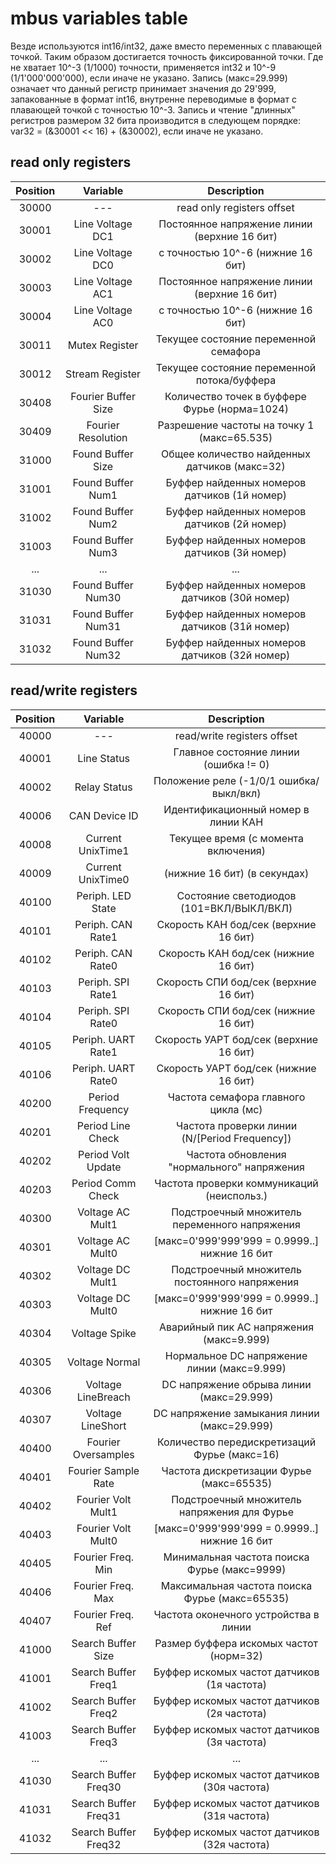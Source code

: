 # mbus variables table
Везде используются int16/int32, даже вместо переменных с плавающей точкой. Таким образом достигается точность фиксированной точки. Где не хватает 10^-3 (1/1000) точности, применяется int32 и 10^-9 (1/1'000'000'000), если иначе не указано. Запись (макс=29.999) означает что данный регистр принимает значения до 29'999, запакованные в формат int16, внутренне переводимые в формат с плавающей точкой с точностью 10^-3. Запись и чтение "длинных" регистров размером 32 бита производится в следующем порядке: var32 = (&30001 << 16) + (&30002), если иначе не указано.

## read only registers
|Position|		Variable		|		Description			|
|:------:|:-----------------:|:--------------------------:|
| 30000  |		---			| read only registers offset					|
| 30001  | Line Voltage DC1	| Постоянное напряжение линии (верхние 16 бит)|
| 30002  | Line Voltage DC0	| с точностью 10^-6 (нижние 16 бит)			|
| 30003  | Line Voltage AC1	| Постоянное напряжение линии (верхние 16 бит)|
| 30004  | Line Voltage AC0	| с точностью 10^-6 (нижние 16 бит)			|
| 30011  | Mutex Register	| Текущее состояние переменной семафора		|
| 30012  | Stream Register	| Текущее состояние переменной потока/буффера|
| 30408  |Fourier Buffer Size	|Количество точек в буффере Фурье (норма=1024)|
| 30409  |Fourier Resolution	|Разрешение частоты на точку 1 (макс=65.535)	|
| 31000  | Found Buffer Size	|Общее количество найденных датчиков (макс=32)|
| 31001  | Found Buffer Num1	|Буффер найденных номеров датчиков (1й номер)	|
| 31002  | Found Buffer Num2	|Буффер найденных номеров датчиков (2й номер)	|
| 31003  | Found Buffer Num3	|Буффер найденных номеров датчиков (3й номер)	|
|  ... 	| 		...			| 				...							|
| 31030  | Found Buffer Num30	|Буффер найденных номеров датчиков (30й номер)|
| 31031  | Found Buffer Num31	|Буффер найденных номеров датчиков (31й номер)|
| 31032  | Found Buffer Num32	|Буффер найденных номеров датчиков (32й номер)|

## read/write registers
|Position|		Variable		|		Description			|
|:------:|:-----------------:|:--------------------------:|
| 40000  |		---			| read/write registers offset					|
| 40001  |	Line Status		| Главное состояние линии (ошибка != 0)		|
| 40002  |	Relay Status		| Положение реле (-1/0/1  ошибка/выкл/вкл)	|
| 40006  | 	CAN Device ID	| Идентификационный номер в линии КАН			|
| 40008  | Current UnixTime1	| Текущее время (с момента включения)			|
| 40009  | Current UnixTime0	|		(нижние 16 бит) (в секундах)			|
| 40100  | Periph. LED State	| Состояние светодиодов (101=ВКЛ/ВЫКЛ/ВКЛ)	|
| 40101  | Periph. CAN Rate1	| Скорость КАН бод/сек (верхние 16 бит)		|
| 40102  | Periph. CAN Rate0	| Скорость КАН бод/сек (нижние 16 бит)		|
| 40103  | Periph. SPI Rate1	| Скорость СПИ бод/сек (верхние 16 бит)		|
| 40104  | Periph. SPI Rate0	| Скорость СПИ бод/сек (нижние 16 бит)		|
| 40105  | Periph. UART Rate1	| Скорость УАРТ бод/сек (верхние 16 бит)		|
| 40106  | Periph. UART Rate0	| Скорость УАРТ бод/сек (нижние 16 бит)		|
| 40200  | Period Frequency	| Частота семафора главного цикла	 (мс) |
| 40201  | Period Line Check	| Частота проверки линии (N/[Period Frequency])|
| 40202  | Period Volt Update	| Частота обновления "нормального" напряжения	|
| 40203  | Period Comm Check	| Частота проверки коммуникаций (неиспольз.)	|
| 40300  | Voltage AC Mult1	|Подстроечный множитель переменного напряжения|
| 40301  | Voltage AC Mult0	|[макс=0'999'999'999 = 0.9999..] нижние 16 бит|
| 40302  | Voltage DC Mult1	|Подстроечный множитель постоянного напряжения|
| 40303  | Voltage DC Mult0	|[макс=0'999'999'999 = 0.9999..] нижние 16 бит|
| 40304  | Voltage Spike		| Аварийный пик AC напряжения (макс=9.999) 	|
| 40305  | Voltage Normal	| Нормальное DC напряжение линии (макс=9.999)	|
| 40306  | Voltage LineBreach	| DC напряжение обрыва линии (макс=29.999)	|
| 40307  | Voltage LineShort	| DC напряжение замыкания линии (макс=29.999)	|
| 40400  |Fourier Oversamples| Количество передискретизаций Фурье (макс=16)|
| 40401  |Fourier Sample Rate| Частота дискретизации Фурье (макс=65535)	|
| 40402  |Fourier Volt Mult1	| Подстроечный множитель напряжения для Фурье	|
| 40403  |Fourier Volt Mult0	|[макс=0'999'999'999 = 0.9999..] нижние 16 бит|
| 40405  | Fourier Freq. Min	|Минимальная частота поиска Фурье (макс=9999)	|
| 40406  | Fourier Freq. Max	|Максимальная частота поиска Фурье (макс=65535)|
| 40407  | Fourier Freq. Ref	| 	Частота оконечного устройства в линии 	|
| 41000  | Search Buffer Size	| Размер буффера искомых частот (норм=32)		|
| 41001  |Search Buffer Freq1	| Буффер искомых частот датчиков (1я частота) |
| 41002  |Search Buffer Freq2	| Буффер искомых частот датчиков (2я частота) |
| 41003  |Search Buffer Freq3	| Буффер искомых частот датчиков (3я частота) |
|  ...  | 		...			| 				...							|
|41030 |Search Buffer Freq30	| Буффер искомых частот датчиков (30я частота)|
|41031 |Search Buffer Freq31	| Буффер искомых частот датчиков (31я частота)|
|41032 |Search Buffer Freq32	| Буффер искомых частот датчиков (32я частота)|
